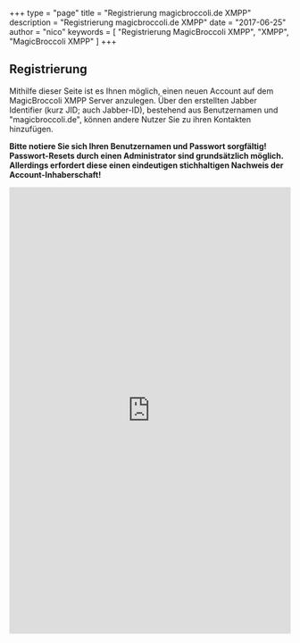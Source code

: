 +++
type = "page"
title = "Registrierung magicbroccoli.de XMPP"
description = "Registrierung magicbroccoli.de XMPP"
date = "2017-06-25"
author = "nico"
keywords = [ "Registrierung MagicBroccoli XMPP", "XMPP", "MagicBroccoli XMPP" ]
+++
## Registrierung
Mithilfe dieser Seite ist es Ihnen möglich, einen neuen Account auf dem MagicBroccoli XMPP Server anzulegen.
Über den erstellten Jabber Identifier (kurz JID; auch Jabber-ID), bestehend aus Benutzernamen und "magicbroccoli.de", können andere Nutzer Sie zu ihren Kontakten hinzufügen.

**Bitte notiere Sie sich Ihren Benutzernamen und Passwort sorgfältig! Passwort-Resets durch einen Administrator sind grundsätzlich möglich. Allerdings erfordert diese einen eindeutigen stichhaltigen Nachweis der Account-Inhaberschaft!**

<center><iframe src="https://magicbroccoli.de/registerform" style="height: 800px; width: 100%;" overflow: hidden;" frameBorder="0"; scrolling="no"></iframe></center>
